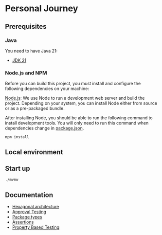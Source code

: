 # Personal Journey

## Prerequisites

### Java

You need to have Java 21:

- [JDK 21](https://openjdk.java.net/projects/jdk/21/)

### Node.js and NPM

Before you can build this project, you must install and configure the following dependencies on your machine:

[Node.js](https://nodejs.org/): We use Node to run a development web server and build the project.
Depending on your system, you can install Node either from source or as a pre-packaged bundle.

After installing Node, you should be able to run the following command to install development tools.
You will only need to run this command when dependencies change in [package.json](package.json).

```
npm install
```

## Local environment


<!-- jhipster-needle-localEnvironment -->

## Start up

```bash
./mvnw 
```


<!-- jhipster-needle-startupCommand -->

## Documentation

- [Hexagonal architecture](documentation/hexagonal-architecture.md)
- [Approval Testing](documentation/approval-testing.md)
- [Package types](documentation/package-types.md)
- [Assertions](documentation/assertions.md)
- [Property Based Testing](documentation/property-based-testing.md)

<!-- jhipster-needle-documentation -->

